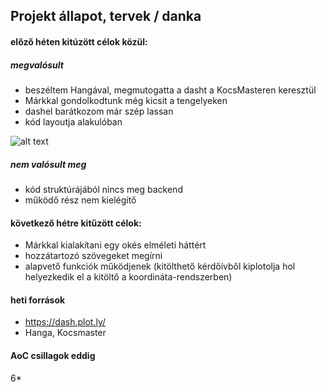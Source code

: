 ## Projekt állapot, tervek / danka

#### előző héten kitúzött célok közül:

##### megvalósult
- beszéltem Hangával, megmutogatta a dasht a KocsMasteren keresztül
- Márkkal gondolkodtunk még kicsit a tengelyeken
- dashel barátkozom már szép lassan
- kód layoutja alakulóban

![alt text](https://lh6.googleusercontent.com/Ciq0h57XKcADuDCMveJUpD-X-i37l0Dimvu70Se2WfY2ASGVSQ_qi1K3VYVSXcC_CZrFzAcBCE9_VGHzD0M2=w1366-h629-rw "Layout")

##### nem valósult meg
- kód struktúrájából nincs meg backend
- működő rész nem kielégítő

#### következő hétre kitűzött célok:
- Márkkal kialakítani egy okés elméleti háttért
- hozzátartozó szövegeket megírni
- alapvető funkciók működjenek (kitölthető kérdőívből kiplotolja hol helyezkedik el a kitöltő a koordináta-rendszerben)


#### heti források
- https://dash.plot.ly/
- Hanga, Kocsmaster

#### AoC csillagok eddig

6*
